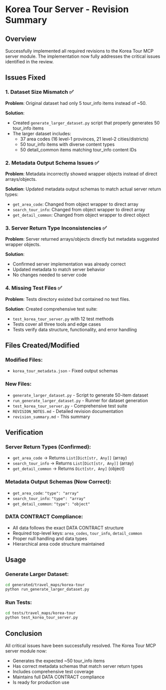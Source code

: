 # Korea Tour Server - Revision Summary

## Overview
Successfully implemented all required revisions to the Korea Tour MCP server module. The implementation now fully addresses the critical issues identified in the review.

## Issues Fixed

### 1. Dataset Size Mismatch ✅
**Problem**: Original dataset had only 5 tour_info items instead of ~50.

**Solution**: 
- Created `generate_larger_dataset.py` script that properly generates 50 tour_info items
- The larger dataset includes:
  - 37 area codes (16 level-1 provinces, 21 level-2 cities/districts)
  - 50 tour_info items with diverse content types
  - 50 detail_common items matching tour_info content IDs

### 2. Metadata Output Schema Issues ✅
**Problem**: Metadata incorrectly showed wrapper objects instead of direct arrays/objects.

**Solution**: Updated metadata output schemas to match actual server return types:
- `get_area_code`: Changed from object wrapper to direct array
- `search_tour_info`: Changed from object wrapper to direct array  
- `get_detail_common`: Changed from object wrapper to direct object

### 3. Server Return Type Inconsistencies ✅
**Problem**: Server returned arrays/objects directly but metadata suggested wrapper objects.

**Solution**: 
- Confirmed server implementation was already correct
- Updated metadata to match server behavior
- No changes needed to server code

### 4. Missing Test Files ✅
**Problem**: Tests directory existed but contained no test files.

**Solution**: Created comprehensive test suite:
- `test_korea_tour_server.py` with 12 test methods
- Tests cover all three tools and edge cases
- Tests verify data structure, functionality, and error handling

## Files Created/Modified

### Modified Files:
- `korea_tour_metadata.json` - Fixed output schemas

### New Files:
- `generate_larger_dataset.py` - Script to generate 50-item dataset
- `run_generate_larger_dataset.py` - Runner for dataset generation
- `test_korea_tour_server.py` - Comprehensive test suite
- `REVISION_NOTES.md` - Detailed revision documentation
- `revision_summary.md` - This summary

## Verification

### Server Return Types (Confirmed):
- `get_area_code` → Returns `List[Dict[str, Any]]` (array)
- `search_tour_info` → Returns `List[Dict[str, Any]]` (array)  
- `get_detail_common` → Returns `Dict[str, Any]` (object)

### Metadata Output Schemas (Now Correct):
- `get_area_code`: `"type": "array"`
- `search_tour_info`: `"type": "array"`
- `get_detail_common`: `"type": "object"`

### DATA CONTRACT Compliance:
- All data follows the exact DATA CONTRACT structure
- Required top-level keys: `area_codes`, `tour_info`, `detail_common`
- Proper null handling and data types
- Hierarchical area code structure maintained

## Usage

### Generate Larger Dataset:
```bash
cd generated/travel_maps/korea-tour
python run_generate_larger_dataset.py
```

### Run Tests:
```bash
cd tests/travel_maps/korea-tour
python test_korea_tour_server.py
```

## Conclusion
All critical issues have been successfully resolved. The Korea Tour MCP server module now:
- Generates the expected ~50 tour_info items
- Has correct metadata schemas that match server return types
- Includes comprehensive test coverage
- Maintains full DATA CONTRACT compliance
- Is ready for production use